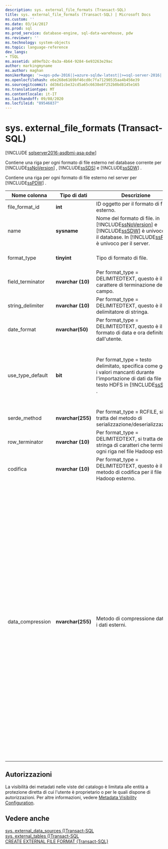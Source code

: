 ```yaml
---
description: sys. external_file_formats (Transact-SQL)
title: sys. external_file_formats (Transact-SQL) | Microsoft Docs
ms.custom: ''
ms.date: 03/14/2017
ms.prod: sql
ms.prod_service: database-engine, sql-data-warehouse, pdw
ms.reviewer: ''
ms.technology: system-objects
ms.topic: language-reference
dev_langs:
- TSQL
ms.assetid: a89efb2c-0a3a-4b64-9284-6e93263e29ac
author: markingmyname
ms.author: maghan
monikerRange: '>=aps-pdw-2016||=azure-sqldw-latest||>=sql-server-2016||=sqlallproducts-allversions||>=sql-server-linux-2017||=azuresqldb-mi-current'
ms.openlocfilehash: e6e268e6169bf46cd0c7fa71290535aa4b456e39
ms.sourcegitcommit: dd36d1cbe32cd5a65c6638e8f252b0bd8145e165
ms.translationtype: MT
ms.contentlocale: it-IT
ms.lasthandoff: 09/08/2020
ms.locfileid: "89546837"
---
```

# <a name="sysexternal_file_formats-transact-sql"></a>sys. external_file_formats (Transact-SQL)
[!INCLUDE [sqlserver2016-asdbmi-asa-pdw](../../includes/applies-to-version/sqlserver2016-asdbmi-asa-pdw.md)]

  Contiene una riga per ogni formato di file esterno nel database corrente per [!INCLUDE[ssNoVersion](../../includes/ssnoversion-md.md)] , [!INCLUDE[ssSDS](../../includes/sssds-md.md)] e [!INCLUDE[ssSDW](../../includes/sssdw-md.md)] .  
  
 Contiene una riga per ogni formato di file esterno nel server per [!INCLUDE[ssPDW](../../includes/sspdw-md.md)] .  
  
|Nome colonna|Tipo di dati|Descrizione|Range|  
|-----------------|---------------|-----------------|-----------|  
|file_format_id|**int**|ID oggetto per il formato di file esterno.||  
|name|**sysname**|Nome del formato di file. in [!INCLUDE[ssNoVersion](../../includes/ssnoversion-md.md)] e [!INCLUDE[ssSDW](../../includes/sssdw-md.md)] è univoco per il database. In [!INCLUDE[ssPDW](../../includes/sspdw-md.md)] è univoco per il server.||  
|format_type|**tinyint**|Tipo di formato di file.|DELIMITEDTEXT, RCFILE, ORC, PARQUET|  
|field_terminator|**nvarchar (10)**|Per format_type = DELIMITEDTEXT, questo è il carattere di terminazione del campo.||  
|string_delimiter|**nvarchar (10)**|Per format_type = DELIMITEDTEXT, questo è il delimitatore di stringa.||  
|date_format|**nvarchar(50)**|Per format_type = DELIMITEDTEXT, questo è il formato di data e ora definito dall'utente.||  
|use_type_default|**bit**|Per format_type = testo delimitato, specifica come gestire i valori mancanti durante l'importazione di dati da file di testo HDFS in [!INCLUDE[ssSDW](../../includes/sssdw-md.md)] .|0-archivia i valori mancanti come stringa ' NULL '.<br /><br /> 1-archivia i valori mancanti come valore predefinito della colonna.|  
|serde_method|**nvarchar(255)**|Per format_type = RCFILE, si tratta del metodo di serializzazione/deserializzazione.||  
|row_terminator|**nvarchar (10)**|Per format_type = DELIMITEDTEXT, si tratta della stringa di caratteri che termina ogni riga nel file Hadoop esterno.|Sempre "\n".|  
|codifica|**nvarchar (10)**|Per format_type = DELIMITEDTEXT, questo è il metodo di codifica per il file Hadoop esterno.|Sempre "UTF8".|  
|data_compression|**nvarchar(255)**|Metodo di compressione dati per i dati esterni.|Per format_type = DELIMITEDTEXT:<br /><br /> -' org. Apache. Hadoop. io. Compress. DefaultCodec '<br />-' org. Apache. Hadoop. io. Compress. GzipCodec '<br /><br /> Per format_type = RCFILE:<br /><br /> -' org. Apache. Hadoop. io. Compress. DefaultCodec '<br /><br /> Per format_type = ORC:<br /><br /> -' org. Apache. Hadoop. io. Compress. DefaultCodec '<br />-' org. Apache. Hadoop. io. Compress. SnappyCodec '<br /><br /> Per format_type = PARQUET:<br /><br /> -' org. Apache. Hadoop. io. Compress. GzipCodec '<br />-' org. Apache. Hadoop. io. Compress. SnappyCodec '|  
  
## <a name="permissions"></a>Autorizzazioni  
 La visibilità dei metadati nelle viste del catalogo è limitata alle entità a protezione diretta di cui l'utente è proprietario o per le quali dispone di autorizzazioni. Per altre informazioni, vedere [Metadata Visibility Configuration](../../relational-databases/security/metadata-visibility-configuration.md).  
  
## <a name="see-also"></a>Vedere anche  
 [sys. external_data_sources &#40;&#41;Transact-SQL ](../../relational-databases/system-catalog-views/sys-external-data-sources-transact-sql.md)   
 [sys. external_tables &#40;&#41;Transact-SQL ](../../relational-databases/system-catalog-views/sys-external-tables-transact-sql.md)   
 [CREATE EXTERNAL FILE FORMAT &#40;Transact-SQL&#41;](../../t-sql/statements/create-external-file-format-transact-sql.md)  
  
  
